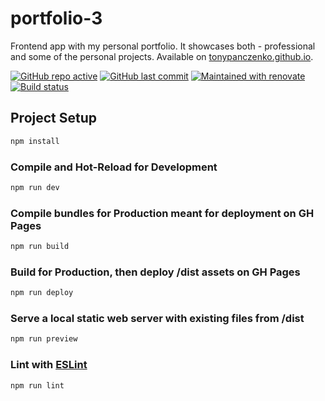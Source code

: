 # portfolio-3

Frontend app with my personal portfolio. It showcases both - professional and some of the personal projects. Available on [tonypanczenko.github.io](https://tonypanczenko.github.io/).

[![GitHub repo active](https://img.shields.io/badge/repo-active-brightgreen)](https://tonypanczenko.github.io/)
[![GitHub last commit](https://img.shields.io/github/last-commit/tonypanczenko/portfolio-3)](https://github.com/TonyPanczenko/portfolio-3)
[![Maintained with renovate](https://img.shields.io/badge/maintained%20with-renovate-blue?logo=renovatebot)](https://renovatebot.com)
[![Build status](https://github.com/TonyPanczenko/TonyPanczenko.github.io/actions/workflows/pages/pages-build-deployment/badge.svg)](https://github.com/TonyPanczenko/TonyPanczenko.github.io/actions/workflows/pages/pages-build-deployment)

## Project Setup

```sh
npm install
```

### Compile and Hot-Reload for Development

```sh
npm run dev
```

### Compile bundles for Production meant for deployment on GH Pages

```sh
npm run build
```

### Build for Production, then deploy /dist assets on GH Pages

```sh
npm run deploy
```

### Serve a local static web server with existing files from /dist

```sh
npm run preview
```

### Lint with [ESLint](https://eslint.org/)

```sh
npm run lint
```
